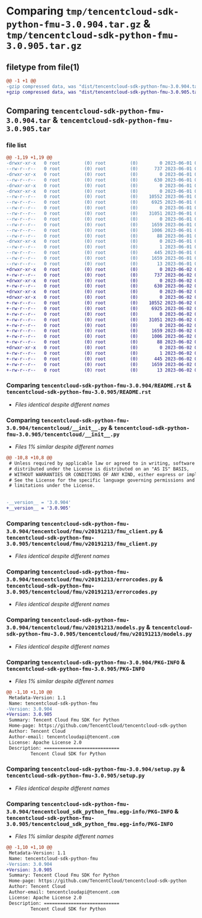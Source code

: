 # Comparing `tmp/tencentcloud-sdk-python-fmu-3.0.904.tar.gz` & `tmp/tencentcloud-sdk-python-fmu-3.0.905.tar.gz`

## filetype from file(1)

```diff
@@ -1 +1 @@
-gzip compressed data, was "dist/tencentcloud-sdk-python-fmu-3.0.904.tar", last modified: Thu Jun  1 02:35:07 2023, max compression
+gzip compressed data, was "dist/tencentcloud-sdk-python-fmu-3.0.905.tar", last modified: Fri Jun  2 00:29:03 2023, max compression
```

## Comparing `tencentcloud-sdk-python-fmu-3.0.904.tar` & `tencentcloud-sdk-python-fmu-3.0.905.tar`

### file list

```diff
@@ -1,19 +1,19 @@
-drwxr-xr-x   0 root         (0) root         (0)        0 2023-06-01 02:35:07.000000 tencentcloud-sdk-python-fmu-3.0.904/
--rw-r--r--   0 root         (0) root         (0)      737 2023-06-01 02:35:07.000000 tencentcloud-sdk-python-fmu-3.0.904/README.rst
-drwxr-xr-x   0 root         (0) root         (0)        0 2023-06-01 02:35:07.000000 tencentcloud-sdk-python-fmu-3.0.904/tencentcloud/
--rw-r--r--   0 root         (0) root         (0)      630 2023-06-01 02:35:07.000000 tencentcloud-sdk-python-fmu-3.0.904/tencentcloud/__init__.py
-drwxr-xr-x   0 root         (0) root         (0)        0 2023-06-01 02:35:07.000000 tencentcloud-sdk-python-fmu-3.0.904/tencentcloud/fmu/
-drwxr-xr-x   0 root         (0) root         (0)        0 2023-06-01 02:35:07.000000 tencentcloud-sdk-python-fmu-3.0.904/tencentcloud/fmu/v20191213/
--rw-r--r--   0 root         (0) root         (0)    10552 2023-06-01 02:35:07.000000 tencentcloud-sdk-python-fmu-3.0.904/tencentcloud/fmu/v20191213/fmu_client.py
--rw-r--r--   0 root         (0) root         (0)     6925 2023-06-01 02:35:07.000000 tencentcloud-sdk-python-fmu-3.0.904/tencentcloud/fmu/v20191213/errorcodes.py
--rw-r--r--   0 root         (0) root         (0)        0 2023-06-01 02:35:07.000000 tencentcloud-sdk-python-fmu-3.0.904/tencentcloud/fmu/v20191213/__init__.py
--rw-r--r--   0 root         (0) root         (0)    31051 2023-06-01 02:35:07.000000 tencentcloud-sdk-python-fmu-3.0.904/tencentcloud/fmu/v20191213/models.py
--rw-r--r--   0 root         (0) root         (0)        0 2023-06-01 02:35:07.000000 tencentcloud-sdk-python-fmu-3.0.904/tencentcloud/fmu/__init__.py
--rw-r--r--   0 root         (0) root         (0)     1659 2023-06-01 02:35:07.000000 tencentcloud-sdk-python-fmu-3.0.904/PKG-INFO
--rw-r--r--   0 root         (0) root         (0)     1006 2023-06-01 02:35:07.000000 tencentcloud-sdk-python-fmu-3.0.904/setup.py
--rw-r--r--   0 root         (0) root         (0)       88 2023-06-01 02:35:07.000000 tencentcloud-sdk-python-fmu-3.0.904/setup.cfg
-drwxr-xr-x   0 root         (0) root         (0)        0 2023-06-01 02:35:07.000000 tencentcloud-sdk-python-fmu-3.0.904/tencentcloud_sdk_python_fmu.egg-info/
--rw-r--r--   0 root         (0) root         (0)        1 2023-06-01 02:35:07.000000 tencentcloud-sdk-python-fmu-3.0.904/tencentcloud_sdk_python_fmu.egg-info/dependency_links.txt
--rw-r--r--   0 root         (0) root         (0)      445 2023-06-01 02:35:07.000000 tencentcloud-sdk-python-fmu-3.0.904/tencentcloud_sdk_python_fmu.egg-info/SOURCES.txt
--rw-r--r--   0 root         (0) root         (0)     1659 2023-06-01 02:35:07.000000 tencentcloud-sdk-python-fmu-3.0.904/tencentcloud_sdk_python_fmu.egg-info/PKG-INFO
--rw-r--r--   0 root         (0) root         (0)       13 2023-06-01 02:35:07.000000 tencentcloud-sdk-python-fmu-3.0.904/tencentcloud_sdk_python_fmu.egg-info/top_level.txt
+drwxr-xr-x   0 root         (0) root         (0)        0 2023-06-02 00:29:03.000000 tencentcloud-sdk-python-fmu-3.0.905/
+-rw-r--r--   0 root         (0) root         (0)      737 2023-06-02 00:29:02.000000 tencentcloud-sdk-python-fmu-3.0.905/README.rst
+drwxr-xr-x   0 root         (0) root         (0)        0 2023-06-02 00:29:03.000000 tencentcloud-sdk-python-fmu-3.0.905/tencentcloud/
+-rw-r--r--   0 root         (0) root         (0)      630 2023-06-02 00:29:02.000000 tencentcloud-sdk-python-fmu-3.0.905/tencentcloud/__init__.py
+drwxr-xr-x   0 root         (0) root         (0)        0 2023-06-02 00:29:03.000000 tencentcloud-sdk-python-fmu-3.0.905/tencentcloud/fmu/
+drwxr-xr-x   0 root         (0) root         (0)        0 2023-06-02 00:29:03.000000 tencentcloud-sdk-python-fmu-3.0.905/tencentcloud/fmu/v20191213/
+-rw-r--r--   0 root         (0) root         (0)    10552 2023-06-02 00:29:02.000000 tencentcloud-sdk-python-fmu-3.0.905/tencentcloud/fmu/v20191213/fmu_client.py
+-rw-r--r--   0 root         (0) root         (0)     6925 2023-06-02 00:29:02.000000 tencentcloud-sdk-python-fmu-3.0.905/tencentcloud/fmu/v20191213/errorcodes.py
+-rw-r--r--   0 root         (0) root         (0)        0 2023-06-02 00:29:02.000000 tencentcloud-sdk-python-fmu-3.0.905/tencentcloud/fmu/v20191213/__init__.py
+-rw-r--r--   0 root         (0) root         (0)    31051 2023-06-02 00:29:02.000000 tencentcloud-sdk-python-fmu-3.0.905/tencentcloud/fmu/v20191213/models.py
+-rw-r--r--   0 root         (0) root         (0)        0 2023-06-02 00:29:02.000000 tencentcloud-sdk-python-fmu-3.0.905/tencentcloud/fmu/__init__.py
+-rw-r--r--   0 root         (0) root         (0)     1659 2023-06-02 00:29:03.000000 tencentcloud-sdk-python-fmu-3.0.905/PKG-INFO
+-rw-r--r--   0 root         (0) root         (0)     1006 2023-06-02 00:29:02.000000 tencentcloud-sdk-python-fmu-3.0.905/setup.py
+-rw-r--r--   0 root         (0) root         (0)       88 2023-06-02 00:29:03.000000 tencentcloud-sdk-python-fmu-3.0.905/setup.cfg
+drwxr-xr-x   0 root         (0) root         (0)        0 2023-06-02 00:29:03.000000 tencentcloud-sdk-python-fmu-3.0.905/tencentcloud_sdk_python_fmu.egg-info/
+-rw-r--r--   0 root         (0) root         (0)        1 2023-06-02 00:29:03.000000 tencentcloud-sdk-python-fmu-3.0.905/tencentcloud_sdk_python_fmu.egg-info/dependency_links.txt
+-rw-r--r--   0 root         (0) root         (0)      445 2023-06-02 00:29:03.000000 tencentcloud-sdk-python-fmu-3.0.905/tencentcloud_sdk_python_fmu.egg-info/SOURCES.txt
+-rw-r--r--   0 root         (0) root         (0)     1659 2023-06-02 00:29:03.000000 tencentcloud-sdk-python-fmu-3.0.905/tencentcloud_sdk_python_fmu.egg-info/PKG-INFO
+-rw-r--r--   0 root         (0) root         (0)       13 2023-06-02 00:29:03.000000 tencentcloud-sdk-python-fmu-3.0.905/tencentcloud_sdk_python_fmu.egg-info/top_level.txt
```

### Comparing `tencentcloud-sdk-python-fmu-3.0.904/README.rst` & `tencentcloud-sdk-python-fmu-3.0.905/README.rst`

 * *Files identical despite different names*

### Comparing `tencentcloud-sdk-python-fmu-3.0.904/tencentcloud/__init__.py` & `tencentcloud-sdk-python-fmu-3.0.905/tencentcloud/__init__.py`

 * *Files 1% similar despite different names*

```diff
@@ -10,8 +10,8 @@
 # Unless required by applicable law or agreed to in writing, software
 # distributed under the License is distributed on an "AS IS" BASIS,
 # WITHOUT WARRANTIES OR CONDITIONS OF ANY KIND, either express or implied.
 # See the License for the specific language governing permissions and
 # limitations under the License.
 
 
-__version__ = '3.0.904'
+__version__ = '3.0.905'
```

### Comparing `tencentcloud-sdk-python-fmu-3.0.904/tencentcloud/fmu/v20191213/fmu_client.py` & `tencentcloud-sdk-python-fmu-3.0.905/tencentcloud/fmu/v20191213/fmu_client.py`

 * *Files identical despite different names*

### Comparing `tencentcloud-sdk-python-fmu-3.0.904/tencentcloud/fmu/v20191213/errorcodes.py` & `tencentcloud-sdk-python-fmu-3.0.905/tencentcloud/fmu/v20191213/errorcodes.py`

 * *Files identical despite different names*

### Comparing `tencentcloud-sdk-python-fmu-3.0.904/tencentcloud/fmu/v20191213/models.py` & `tencentcloud-sdk-python-fmu-3.0.905/tencentcloud/fmu/v20191213/models.py`

 * *Files identical despite different names*

### Comparing `tencentcloud-sdk-python-fmu-3.0.904/PKG-INFO` & `tencentcloud-sdk-python-fmu-3.0.905/PKG-INFO`

 * *Files 1% similar despite different names*

```diff
@@ -1,10 +1,10 @@
 Metadata-Version: 1.1
 Name: tencentcloud-sdk-python-fmu
-Version: 3.0.904
+Version: 3.0.905
 Summary: Tencent Cloud Fmu SDK for Python
 Home-page: https://github.com/TencentCloud/tencentcloud-sdk-python
 Author: Tencent Cloud
 Author-email: tencentcloudapi@tencent.com
 License: Apache License 2.0
 Description: ============================
         Tencent Cloud SDK for Python
```

### Comparing `tencentcloud-sdk-python-fmu-3.0.904/setup.py` & `tencentcloud-sdk-python-fmu-3.0.905/setup.py`

 * *Files identical despite different names*

### Comparing `tencentcloud-sdk-python-fmu-3.0.904/tencentcloud_sdk_python_fmu.egg-info/PKG-INFO` & `tencentcloud-sdk-python-fmu-3.0.905/tencentcloud_sdk_python_fmu.egg-info/PKG-INFO`

 * *Files 1% similar despite different names*

```diff
@@ -1,10 +1,10 @@
 Metadata-Version: 1.1
 Name: tencentcloud-sdk-python-fmu
-Version: 3.0.904
+Version: 3.0.905
 Summary: Tencent Cloud Fmu SDK for Python
 Home-page: https://github.com/TencentCloud/tencentcloud-sdk-python
 Author: Tencent Cloud
 Author-email: tencentcloudapi@tencent.com
 License: Apache License 2.0
 Description: ============================
         Tencent Cloud SDK for Python
```

